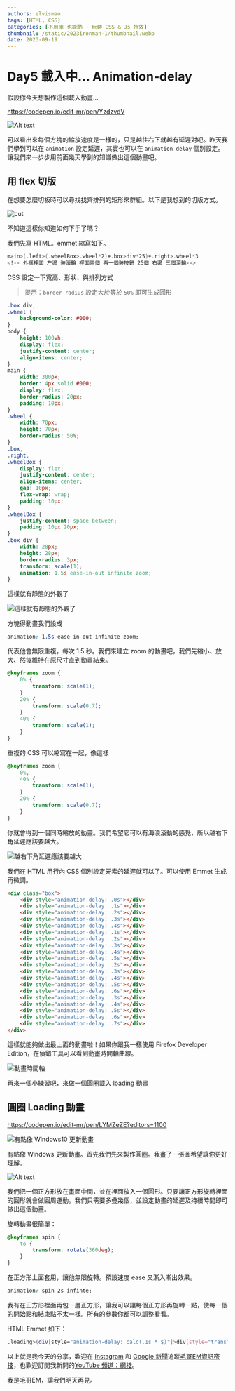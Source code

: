 ```yaml
---
authors: elvismao
tags: [HTML, CSS]
categories: [不用庫 也能酷 - 玩轉 CSS & Js 特效]
thumbnail: /static/2023ironman-1/thumbnail.webp
date: 2023-09-19
---
```


# Day5 載入中… Animation-delay

假設你今天想製作這個載入動畫…

https://codepen.io/edit-mr/pen/YzdzvdV

![Alt text](loading.gif)

可以看出來每個方塊的縮放速度是一樣的，只是越往右下就越有延遲對吧。昨天我們學到可以在 `animation` 設定延遲，其實也可以在 `animation-delay` 個別設定。讓我們來一步步用前面幾天學到的知識做出這個動畫吧。

## 用 flex 切版

在想要怎麼切板時可以尋找找齊排列的矩形來群組。以下是我想到的切版方式。

![cut](cut.webp)

不知道這樣你知道如何下手了嗎？

我們先寫 HTML。emmet 縮寫如下。

```bash
main>(.left>(.wheelBox>.wheel*2)+.box>div*25)+.right>.wheel*3
<!-- 外框裡面 左邊 裝滾輪 裡面兩個 再一個裝按鈕 25個 右邊 三個滾輪-->
```

CSS 設定一下寬高、形狀、與排列方式

> 提示：`border-radius` 設定大於等於 `50%` 即可生成圓形

```css
.box div,
.wheel {
    background-color: #000;
}
body {
    height: 100vh;
    display: flex;
    justify-content: center;
    align-items: center;
}
main {
    width: 300px;
    border: 4px solid #000;
    display: flex;
    border-radius: 20px;
    padding: 10px;
}
.wheel {
    width: 70px;
    height: 70px;
    border-radius: 50%;
}
.box,
.right,
.wheelBox {
    display: flex;
    justify-content: center;
    align-items: center;
    gap: 10px;
    flex-wrap: wrap;
    padding: 10px;
}
.wheelBox {
    justify-content: space-between;
    padding: 10px 20px;
}
.box div {
    width: 28px;
    height: 28px;
    border-radius: 3px;
    transform: scale(1);
    animation: 1.5s ease-in-out infinite zoom;
}
```

這樣就有靜態的外觀了

![這樣就有靜態的外觀了](layout.webp)

方塊得動畫我們設成

```css
animation: 1.5s ease-in-out infinite zoom;
```

代表他會無限重複，每次 1.5 秒。我們來建立 zoom 的動畫吧，我們先縮小、放大、然後維持在原尺寸直到動畫結束。

```css
@keyframes zoom {
    0% {
        transform: scale(1);
    }
    20% {
        transform: scale(0.7);
    }
    40% {
        transform: scale(1);
    }
}
```

重複的 CSS 可以縮寫在一起，像這樣

```css
@keyframes zoom {
    0%,
    40% {
        transform: scale(1);
    }
    20% {
        transform: scale(0.7);
    }
}
```

你就會得到一個同時縮放的動畫。我們希望它可以有海浪滾動的感覺，所以越右下角延遲應該要越大。

![越右下角延遲應該要越大](rainbow.webp)

我們在 HTML 用行內 CSS 個別設定元素的延遲就可以了。可以使用 Emmet 生成再微調。

```html
<div class="box">
    <div style="animation-delay: .0s"></div>
    <div style="animation-delay: .1s"></div>
    <div style="animation-delay: .2s"></div>
    <div style="animation-delay: .3s"></div>
    <div style="animation-delay: .4s"></div>
    <div style="animation-delay: .1s"></div>
    <div style="animation-delay: .2s"></div>
    <div style="animation-delay: .3s"></div>
    <div style="animation-delay: .4s"></div>
    <div style="animation-delay: .5s"></div>
    <div style="animation-delay: .2s"></div>
    <div style="animation-delay: .3s"></div>
    <div style="animation-delay: .4s"></div>
    <div style="animation-delay: .5s"></div>
    <div style="animation-delay: .6s"></div>
    <div style="animation-delay: .3s"></div>
    <div style="animation-delay: .4s"></div>
    <div style="animation-delay: .5s"></div>
    <div style="animation-delay: .6s"></div>
    <div style="animation-delay: .7s"></div>
</div>
```

這樣就能夠做出最上面的動畫啦！如果你跟我一樣使用 Firefox Developer Edition，在偵錯工具可以看到動畫時間軸曲線。

![動畫時間軸](f12.webp)

再來一個小練習吧，來做一個圓圈載入 loading 動畫

## 圓圈 Loading 動畫

https://codepen.io/edit-mr/pen/LYMZeZE?editors=1100

![有點像 Windows10 更新動畫](spin.gif)

有點像 Windows 更新動畫。首先我們先來製作圓圈。我畫了一張圖希望讓你更好理解。

![Alt text](spin.webp)

我們把一個正方形放在畫面中間，並在裡面放入一個圓形。只要讓正方形旋轉裡面的圓形就會做圓周運動。我們只需要多疊幾個，並設定動畫的延遲及持續時間即可做出這個動畫。

旋轉動畫很簡單：

```css
@keyframes spin {
    to {
        transform: rotate(360deg);
    }
}
```

在正方形上面套用，讓他無限旋轉。預設速度 ease 又漸入漸出效果。

```css
animation: spin 2s infinte;
```

我有在正方形裡面再包一層正方形，讓我可以讓每個正方形再旋轉一點，使每一個的開始點和結束點不太一樣。所有的參數你都可以調整看看。

HTML Emmet 如下：

```bash
.loading>(div[style="animation-delay: calc(.1s * $)"]>div[style="transform:rotate(calc(-15deg * $))"])*8
```

以上就是我今天的分享，歡迎在 [Instagram](https://www.instagram.com/emtech.cc) 和 [Google 新聞](https://news.google.com/publications/CAAqBwgKMKXLvgswsubVAw?ceid=TW:zh-Hant&oc=3)追蹤[毛哥EM資訊密技](https://emtech.cc/)，也歡迎訂閱我新開的[YouTube 頻道：網棧](https://www.youtube.com/@webpallet)。

我是毛哥EM，讓我們明天再見。
